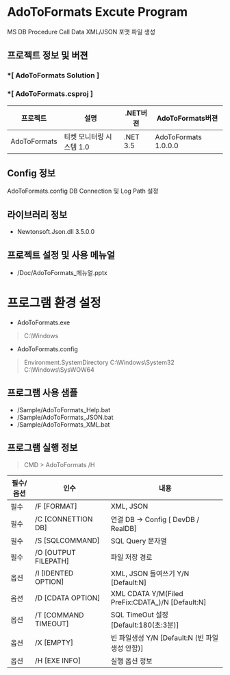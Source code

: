 # AdoToFormats Excute Program
MS DB Procedure Call Data XML/JSON 포맷 파일 생성

## 프로젝트 정보 및 버젼

### *[ AdoToFormats Solution ]	
### *[ AdoToFormats.csproj ]	

| 프로젝트 | 설명 | .NET버젼 | AdoToFormats버젼 |
| -------- | -------- | -------- | -------- |
| AdoToFormats | 티켓 모니터링 시스템 1.0	| .NET 3.5	| AdoToFormats 1.0.0.0 |

## Config 정보
AdoToFormats.config
DB Connection 및 Log Path 설정

## 라이브러리 정보
* Newtonsoft.Json.dll 3.5.0.0	

## 프로젝트 설정 및 사용 메뉴얼
* /Doc/AdoToFormats_메뉴얼.pptx

# 프로그램 환경 설정
- AdoToFormats.exe
 > C:\Windows
- AdoToFormats.config 
 > Environment.SystemDirectory
 > C:\Windows\System32
 > C:\Windows\SysWOW64

## 프로그램 사용 샘플
* /Sample/AdoToFormats_Help.bat
* /Sample/AdoToFormats_JSON.bat
* /Sample/AdoToFormats_XML.bat


## 프로그램 실행 정보
> CMD > AdoToFormats /H

| 필수/옵션 | 인수 | 내용 |
| -------- | -------- | -------- |
| 필수 | /F [FORMAT]   | XML, JSON  |
| 필수 | /C [CONNETTION DB]   | 연결 DB -> Config [ DevDB / RealDB]  |
| 필수 | /S [SQLCOMMAND]   | SQL Query 문자열
| 필수 | /O [OUTPUT FILEPATH]   | 파일 저장 경로
| 옵션 | /I [IDENTED OPTION]   | XML, JSON 들여쓰기 Y/N [Default:N]
| 옵션 | /D [CDATA OPTION]   | XML CDATA Y/M(Filed PreFix:CDATA_)/N [Default:N]  |
| 옵션 | /T [COMMAND TIMEOUT]   | SQL TimeOut 설정 [Default:180(초:3분)]  |
| 옵션 | /X [EMPTY]  | 빈 파일생성 Y/N [Default:N (빈 파일생성 안함)]   |
| 옵션 | /H [EXE INFO]  | 실행 옵션 정보  |
